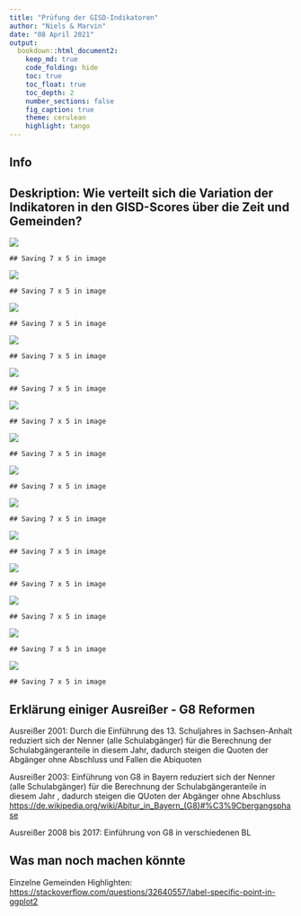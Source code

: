 ```yaml
---
title: "Prüfung der GISD-Indikatoren"
author: "Niels & Marvin"
date: "08 April 2021"
output:
  bookdown::html_document2:
    keep_md: true
    code_folding: hide
    toc: true
    toc_float: true
    toc_depth: 2
    number_sections: false
    fig_caption: true
    theme: cerulean
    highlight: tango    
---
```




## Info




## Deskription: Wie verteilt sich die Variation der Indikatoren in den GISD-Scores über die Zeit und Gemeinden?





![](Scores_check_files/figure-html/Plots-1.png)<!-- -->

```
## Saving 7 x 5 in image
```

![](Scores_check_files/figure-html/Plots-2.png)<!-- -->

```
## Saving 7 x 5 in image
```

![](Scores_check_files/figure-html/Plots-3.png)<!-- -->

```
## Saving 7 x 5 in image
```

![](Scores_check_files/figure-html/Plots-4.png)<!-- -->

```
## Saving 7 x 5 in image
```

![](Scores_check_files/figure-html/Plots-5.png)<!-- -->

```
## Saving 7 x 5 in image
```

![](Scores_check_files/figure-html/Plots-6.png)<!-- -->

```
## Saving 7 x 5 in image
```

![](Scores_check_files/figure-html/Plots-7.png)<!-- -->

```
## Saving 7 x 5 in image
```

![](Scores_check_files/figure-html/Plots-8.png)<!-- -->

```
## Saving 7 x 5 in image
```

![](Scores_check_files/figure-html/Plots-9.png)<!-- -->

```
## Saving 7 x 5 in image
```

![](Scores_check_files/figure-html/Plots-10.png)<!-- -->

```
## Saving 7 x 5 in image
```

![](Scores_check_files/figure-html/Plots-11.png)<!-- -->

```
## Saving 7 x 5 in image
```

![](Scores_check_files/figure-html/Plots-12.png)<!-- -->

```
## Saving 7 x 5 in image
```

![](Scores_check_files/figure-html/Plots-13.png)<!-- -->

```
## Saving 7 x 5 in image
```

![](Scores_check_files/figure-html/Plots-14.png)<!-- -->

```
## Saving 7 x 5 in image
```

## Erklärung einiger Ausreißer - G8 Reformen

Ausreißer 2001: Durch die Einführung des 13. Schuljahres in Sachsen-Anhalt reduziert sich der Nenner (alle Schulabgänger) für die Berechnung der Schulabgängeranteile in diesem Jahr, dadurch steigen die Quoten der Abgänger ohne Abschluss und Fallen die Abiquoten


Ausreißer 2003: Einführung von G8 in Bayern reduziert sich der Nenner (alle Schulabgänger) für die Berechnung der Schulabgängeranteile in diesem Jahr , dadurch steigen die QUoten der Abgänger ohne Abschluss 
https://de.wikipedia.org/wiki/Abitur_in_Bayern_(G8)#%C3%9Cbergangsphase


Ausreißer 2008 bis 2017: Einführung von G8 in verschiedenen BL


## Was man noch machen könnte

Einzelne Gemeinden Highlighten:
https://stackoverflow.com/questions/32640557/label-specific-point-in-ggplot2


